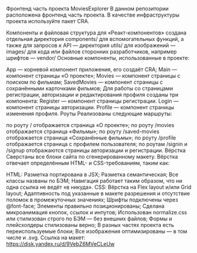 Фронтенд часть проекта MoviesExplorer
В данном репозитории расположена фронтенд часть проекта. В качестве инфраструктуры проекта используйте пакет CRA.

Компоненты и файловая структура
для «Реакт-компонентов» создана отдельная директория components/
для вспомогательных функций, а также для запросов к API — директория utils/
для изображений — images/
для кода или файлов сторонних разработчиков, например шрифтов — vendor/
Основные компоненты, использованные в проекте:

App — корневой компонент приложения, его создаёт CRA;
Main — компонент страницы «О проекте»;
Movies — компонент страницы с поиском по фильмам;
SavedMovies — компонент страницы с сохранёнными карточками фильмов;
Для работы со страницами регистрации, авторизации и редактирования профиля созданы три компонента:
Register — компонент страницы регистрации.
Login — компонент страницы авторизации.
Profile — компонент страницы изменения профиля.
Роуты
Реализованы следующие маршруты:

по роуту / отображается страница «О проекте»;
по роуту /movies отображается страница «Фильмы»;
по роуту /saved-movies отображается страница «Сохранённые фильмы»;
по роуту /profile отображается страница с профилем пользователя;
по роутам /signin и /signup отображаются страницы авторизации и регистрации.
Вёрстка
Сверстаны все блоки сайта по сгенерированному макету. Вёрстка отвечает определённым HTML- и CSS-требованиям, таким как:

HTML:
Разметка портирована в JSX;
Разметка семантическая;
Все классы названы по БЭМ;
Навигация работает таким образом, что ни одна ссылка не ведёт «в никуда».
CSS:
Вёрстка на Flex layout и/или Grid layout;
Адаптивность под указанные в макете разрешения и отсутствие поломок в промежуточных значениях;
Шрифты подключены через @font-face;
Элементы правильно позиционированы;
Сделана микроанимация кнопок, ссылок и инпутов;
Использован normalize.сss или стилизован строго по БЭМ — без внешних файлов;
Формы и плейсхолдеры стилизованы верно;
В разных частях проекта есть переиспользуемые блоки;
Все изображения оптимизированы — в том числе и .svg.
Ссылка на макет: https://disk.yandex.ru/d/9VebZ6MVeCLeUw